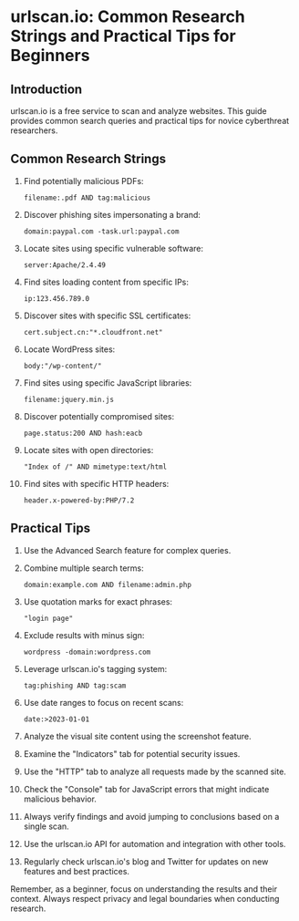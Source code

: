 # urlscan.io: Common Research Strings and Practical Tips for Beginners

## Introduction
urlscan.io is a free service to scan and analyze websites. This guide provides common search queries and practical tips for novice cyberthreat researchers.

## Common Research Strings

1. Find potentially malicious PDFs:
   ```
   filename:.pdf AND tag:malicious
   ```

2. Discover phishing sites impersonating a brand:
   ```
   domain:paypal.com -task.url:paypal.com
   ```

3. Locate sites using specific vulnerable software:
   ```
   server:Apache/2.4.49
   ```

4. Find sites loading content from specific IPs:
   ```
   ip:123.456.789.0
   ```

5. Discover sites with specific SSL certificates:
   ```
   cert.subject.cn:"*.cloudfront.net"
   ```

6. Locate WordPress sites:
   ```
   body:"/wp-content/"
   ```

7. Find sites using specific JavaScript libraries:
   ```
   filename:jquery.min.js
   ```

8. Discover potentially compromised sites:
   ```
   page.status:200 AND hash:eacb
   ```

9. Locate sites with open directories:
   ```
   "Index of /" AND mimetype:text/html
   ```

10. Find sites with specific HTTP headers:
    ```
    header.x-powered-by:PHP/7.2
    ```

## Practical Tips

1. Use the Advanced Search feature for complex queries.

2. Combine multiple search terms:
   ```
   domain:example.com AND filename:admin.php
   ```

3. Use quotation marks for exact phrases:
   ```
   "login page"
   ```

4. Exclude results with minus sign:
   ```
   wordpress -domain:wordpress.com
   ```

5. Leverage urlscan.io's tagging system:
   ```
   tag:phishing AND tag:scam
   ```

6. Use date ranges to focus on recent scans:
   ```
   date:>2023-01-01
   ```

7. Analyze the visual site content using the screenshot feature.

8. Examine the "Indicators" tab for potential security issues.

9. Use the "HTTP" tab to analyze all requests made by the scanned site.

10. Check the "Console" tab for JavaScript errors that might indicate malicious behavior.

11. Always verify findings and avoid jumping to conclusions based on a single scan.

12. Use the urlscan.io API for automation and integration with other tools.

13. Regularly check urlscan.io's blog and Twitter for updates on new features and best practices.

Remember, as a beginner, focus on understanding the results and their context. Always respect privacy and legal boundaries when conducting research.
